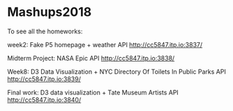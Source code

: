 # Mashups2018

To see all the homeworks:

week2: Fake P5 homepage + weather API
http://cc5847.itp.io:3837/

Midterm Project: NASA Epic API
http://cc5847.itp.io:3838/

Week8: D3 Data Visualization + NYC Directory Of Toilets In Public Parks API
http://cc5847.itp.io:3839/

Final work: D3 data visualization + Tate Museum Artists API
http://cc5847.itp.io:3840/
